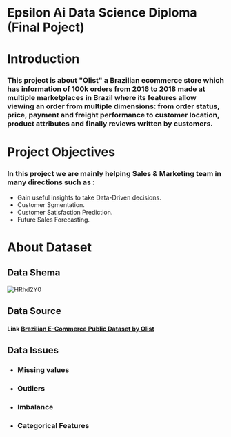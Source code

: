 # Epsilon Ai Data Science Diploma (Final Poject)
# Introduction
### This project is about "Olist" a Brazilian ecommerce store which has information of 100k orders from 2016 to 2018 made at multiple marketplaces in Brazil where its features allow viewing an order from multiple dimensions: from order status, price, payment and freight performance to customer location, product attributes and finally reviews written by customers.
# Project Objectives
### In this project we are mainly helping Sales & Marketing team in many directions such as :
* Gain useful insights to take Data-Driven decisions.
* Customer Sgmentation.
* Customer Satisfaction Prediction.
* Future Sales  Forecasting.
# About Dataset
## Data Shema
![HRhd2Y0](https://user-images.githubusercontent.com/101987832/224350645-66f36795-73ab-4ebc-bef6-0dece9ec76b3.png)
## Data Source
#### Link [Brazilian E-Commerce Public Dataset by Olist](https://www.kaggle.com/datasets/olistbr/brazilian-ecommerce)
## Data Issues
* ### Missing values
* ### Outliers
* ### Imbalance
* ### Categorical Features
